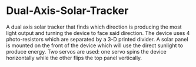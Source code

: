 # Dual-Axis-Solar-Tracker
A dual axis solar tracker that finds which direction is producing the most light output and turning the device to face said direction. The device uses 4 photo-resistors which are separated by a 3-D printed divider. A solar panel is mounted on the front of the device which will use the direct sunlight to produce energy. Two servos are used: one servo spins the device horizontally while the other flips the top panel vertically.
